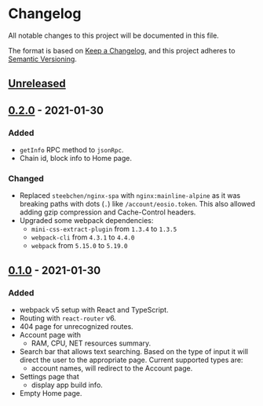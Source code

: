 # Changelog
All notable changes to this project will be documented in this file.

The format is based on [Keep a Changelog](https://keepachangelog.com/en/1.0.0/),
and this project adheres to [Semantic Versioning](https://semver.org/spec/v2.0.0.html).

## [Unreleased]

## [0.2.0] - 2021-01-30
### Added
- `getInfo` RPC method to `jsonRpc`.
- Chain id, block info to Home page.

### Changed
- Replaced `steebchen/nginx-spa` with `nginx:mainline-alpine` as it was breaking paths with dots (`.`) like `/account/eosio.token`. This also allowed adding gzip compression and Cache-Control headers.
- Upgraded some webpack dependencies:
  - `mini-css-extract-plugin` from `1.3.4` to `1.3.5`
  - `webpack-cli` from `4.3.1` to `4.4.0`
  - `webpack` from `5.15.0` to `5.19.0`

## [0.1.0] - 2021-01-30
### Added
- webpack v5 setup with React and TypeScript.
- Routing with `react-router` v6.
- 404 page for unrecognized routes.
- Account page with
  - RAM, CPU, NET resources summary.
- Search bar that allows text searching. Based on the type of input it will direct the user to the appropriate page. Current supported types are:
  - account names, will redirect to the Account page.
- Settings page that
  - display app build info.
- Empty Home page.

[Unreleased]: https://github.com/matei-radu/eosio-toolbox/compare/v0.2.0...HEAD
[0.2.0]: https://github.com/matei-radu/eosio-toolbox/compare/v0.1.0...v0.2.0
[0.1.0]: https://github.com/matei-radu/eosio-toolbox/compare/7978a05dacb7be59366fe4f2418b268b1b0019a7...v0.1.0
